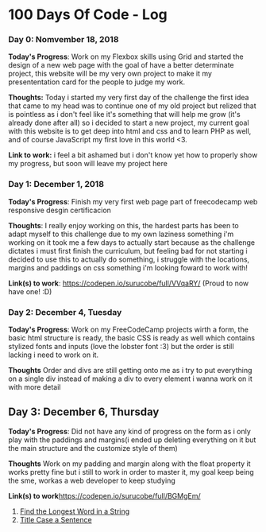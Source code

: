 # 100 Days Of Code - Log

### Day 0: Nomvember 18, 2018

**Today's Progress**: Work on my Flexbox skills using Grid and started the design of a new web page with the goal of have a better determinate project, this website will be my very own project to make it my presententation card for the people to judge my work.

**Thoughts:** Today i started my very first day of the challenge the first idea that came to my head was to continue one of my old project but relized that is pointless as i don't feel like it's something that will help me grow (it's already done after all) so i decided to start a new project, my current goal with this website is to get deep into html and css and to learn PHP as well, and of course JavaScript my first love in this world <3.

**Link to work:** i feel a bit ashamed but i don't know yet how to properly show my progress, but soon will leave my project here

### Day 1: December 1, 2018

**Today's Progress**: Finish my very first web page part of freecodecamp web responsive desgin certificacion

**Thoughts**: I really enjoy working on this, the hardest parts has been to adapt myself to this challenge due to my own laziness something i'm working on it took me a few days to actually start because as the challenge dictates i must first finish the curriculum, but feeling bad for not starting i decided to use this to actually do something, i struggle with the locations, margins and paddings on css something i'm looking foward to work with!

**Link(s) to work**: https://codepen.io/surucobe/full/VVqaRY/ (Proud to now have one! :D)


### Day 2: December 4, Tuesday

**Today's Progress**: Work on my FreeCodeCamp projects wirth a form, the basic html structure is ready, the basic CSS is ready as well which contains stylized fonts and inputs (love the lobster font :3) but the order is still lacking i need to work on it.

**Thoughts** Order and divs are still getting onto me as i try to put everything on a single div instead of making a div to every element i wanna work on it with more detail

## Day 3: December 6, Thursday

**Today's Progress**: Did not have any kind of progress on the form as i only play with the paddings and margins(i ended up deleting everything on it but the main structure and the customize style of them)

**Thoughts** Work on my padding and margin along with the float property it works pretty fine but i still to work in order to master it, my goal keep being the sme, workas a web developer to keep studying

**Link(s) to work**https://codepen.io/surucobe/full/BGMgEm/
1. [Find the Longest Word in a String](https://www.freecodecamp.com/challenges/find-the-longest-word-in-a-string)
2. [Title Case a Sentence](https://www.freecodecamp.com/challenges/title-case-a-sentence)
